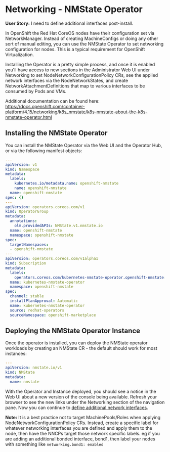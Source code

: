 # Networking - NMState Operator

**User Story:** I need to define additional interfaces post-install.

In OpenShift the Red Hat CoreOS nodes have their configuration set via NetworkManager.  Instead of creating MachineConfigs or doing any other sort of manual editing, you can use the NMState Operator to set networking configuration for nodes.  This is a typical requirement for OpenShift Virtualization.

Installing the Operator is a pretty simple process, and once it is enabled you'll have access to new sections in the Administrator Web UI under Networking to set NodeNetworkConfigurationPolicy CRs, see the applied network interfaces via the NodeNetworkStates, and create NetworkAttachmentDefinitions that map to various interfaces to be consumed by Pods and VMs.

Additional documentation can be found here: https://docs.openshift.com/container-platform/4.15/networking/k8s_nmstate/k8s-nmstate-about-the-k8s-nmstate-operator.html

## Installing the NMState Operator

You can install the NMState Operator via the Web UI and the Operator Hub, or via the following manifest objects:

```yaml
---
apiVersion: v1
kind: Namespace
metadata:
  labels:
    kubernetes.io/metadata.name: openshift-nmstate
    name: openshift-nmstate
  name: openshift-nmstate
spec: {}
---
apiVersion: operators.coreos.com/v1
kind: OperatorGroup
metadata:
  annotations:
    olm.providedAPIs: NMState.v1.nmstate.io
  name: openshift-nmstate
  namespace: openshift-nmstate
spec:
  targetNamespaces:
  - openshift-nmstate
---
apiVersion: operators.coreos.com/v1alpha1
kind: Subscription
metadata:
  labels:
    operators.coreos.com/kubernetes-nmstate-operator.openshift-nmstate: ""
  name: kubernetes-nmstate-operator
  namespace: openshift-nmstate
spec:
  channel: stable
  installPlanApproval: Automatic
  name: kubernetes-nmstate-operator
  source: redhat-operators
  sourceNamespace: openshift-marketplace
```

## Deploying the NMState Operator Instance

Once the operator is installed, you can deploy the NMState operator workloads by creating an NMState CR - the default should work for most instances:

```yaml
---
apiVersion: nmstate.io/v1
kind: NMState
metadata:
  name: nmstate
```

With the Operator and Instance deployed, you should see a notice in the Web UI about a new version of the console being available.  Refresh your browser to see the new links under the Networking section of the navigation pane.  Now you can continue to [define additional network interfaces](./nmstate-examples.md).

**Note:** It is a best practice not to target MachinePools/Roles when applying NodeNetworkConfigurationPolicy CRs.  Instead, create a specific label for whatever networking interfaces you are defined and apply them to the node, then have the NNCPs target those network specific labels.  eg if you are adding an additional bonded interface, bond1, then label your nodes with something like `networking.bond1: enabled`
